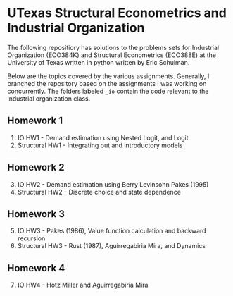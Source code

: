 # UTexas Structural Econometrics and Industrial Organization

The following repositiory has solutions to the problems sets for Industrial Organization (ECO384K) and Structural Econometrics (ECO388E) at the University of Texas written in python written by Eric Schulman.

Below are the topics covered by the various assignments. Generally, I branched the repository based on the assignments I was working on concurrently. The folders labeled `_io` contain the code relevant to the industrial organization class.

## Homework 1
1. IO HW1 - Demand estimation using Nested Logit, and Logit
2. Structural HW1 - Integrating out and introductory models

## Homework 2
3. IO HW2 - Demand estimation using Berry Levinsohn Pakes (1995) 
4. Structural HW2 - Discrete choice and state dependence

## Homework 3
5. IO HW3 - Pakes (1986), Value function calculation and backward recursion
6. Structural HW3 - Rust (1987), Aguirregabiria Mira, and Dynamics

## Homework 4
7. IO HW4 - Hotz Miller and Aguirregabiria Mira


